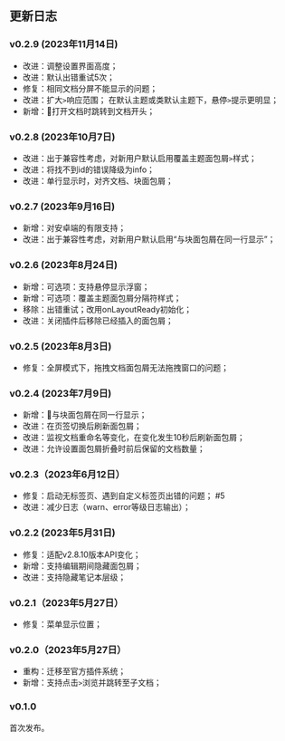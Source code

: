 ## 更新日志

### v0.2.9 (2023年11月14日)
- 改进：调整设置界面高度；
- 改进：默认出错重试5次；
- 修复：相同文档分屏不能显示的问题；
- 改进：扩大`>`响应范围；
       在默认主题或类默认主题下，悬停`>`提示更明显；
- 新增：🧪打开文档时跳转到文档开头；

### v0.2.8 (2023年10月7日)
- 改进：出于兼容性考虑，对新用户默认启用覆盖主题面包屑`>`样式；
- 改进：将找不到id的错误降级为info；
- 改进：单行显示时，对齐文档、块面包屑；

### v0.2.7 (2023年9月16日)

- 新增：对安卓端的有限支持；
- 改进：出于兼容性考虑，对新用户默认启用“与块面包屑在同一行显示”；

### v0.2.6 (2023年8月24日)

- 新增：可选项：支持悬停显示浮窗；
- 新增：可选项：覆盖主题面包屑分隔符样式；
- 移除：出错重试；改用onLayoutReady初始化；
- 改进：关闭插件后移除已经插入的面包屑；

### v0.2.5 (2023年8月3日)
- 修复：全屏模式下，拖拽文档面包屑无法拖拽窗口的问题；

### v0.2.4 (2023年7月9日)
- 新增：🧪与块面包屑在同一行显示；
- 改进：在页签切换后刷新面包屑；
- 改进：监视文档重命名等变化，在变化发生10秒后刷新面包屑；
- 改进：允许设置面包屑折叠时前后保留的文档数量；

### v0.2.3（2023年6月12日）

- 修复：启动无标签页、遇到自定义标签页出错的问题； #5
- 改进：减少日志（warn、error等级日志输出）；

### v0.2.2 (2023年5月31日)

- 修复：适配v2.8.10版本API变化；
- 新增：支持编辑期间隐藏面包屑；
- 改进：支持隐藏笔记本层级；

### v0.2.1（2023年5月27日）

- 修复：菜单显示位置；

### v0.2.0（2023年5月27日）

- 重构：迁移至官方插件系统；
- 新增：支持点击`>`浏览并跳转至子文档；

### v0.1.0

首次发布。